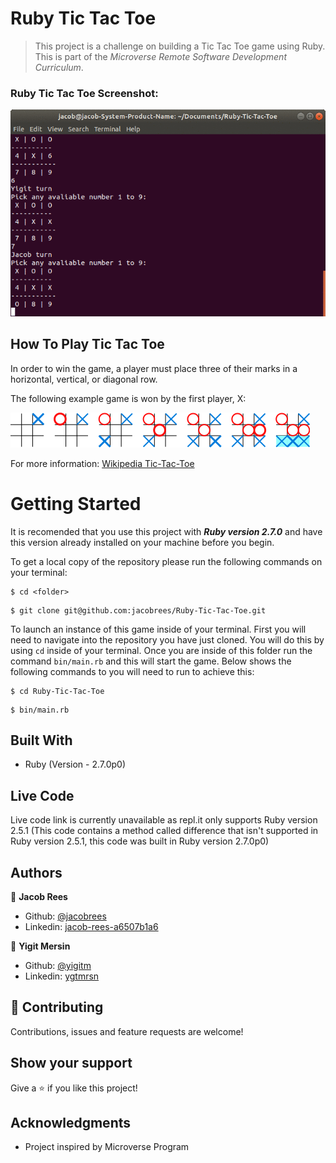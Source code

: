 # Ruby Tic Tac Toe

> This project is a challenge on building a Tic Tac Toe game using Ruby. This is part of the _Microverse Remote Software Development Curriculum_.

### Ruby Tic Tac Toe Screenshot:

![](screenshot/screenshot.gif)

## How To Play Tic Tac Toe

In order to win the game, a player must place three of their marks in a horizontal, vertical, or diagonal row.

The following example game is won by the first player, X:

![](screenshot/screenshot_2.png)

For more information: [Wikipedia Tic-Tac-Toe](https://en.wikipedia.org/wiki/Tic-tac-toe)

# Getting Started
It is recomended that you use this project with ***Ruby version 2.7.0*** and have this version already installed on your machine before you begin.

To get a local copy of the repository please run the following commands on your terminal:

```
$ cd <folder>
```

```
$ git clone git@github.com:jacobrees/Ruby-Tic-Tac-Toe.git
```

To launch an instance of this game inside of your terminal. First you will need to navigate into the repository you have just cloned. You will do this by using `cd` inside of your terminal. Once you are inside of this folder run the command `bin/main.rb` and this will start the game. Below shows the following commands to you will need to run to achieve this:

```
$ cd Ruby-Tic-Tac-Toe
```

```
$ bin/main.rb
```

## Built With

- Ruby (Version - 2.7.0p0)

## Live Code

Live code link is currently unavailable as repl.it only supports Ruby version 2.5.1 (This code contains a method called difference that isn't supported in Ruby version 2.5.1, this code was built in Ruby version 2.7.0p0)

## Authors

👤 **Jacob Rees**

- Github: [@jacobrees](https://github.com/jacobrees)
- Linkedin: [jacob-rees-a6507b1a6](https://www.linkedin.com/in/jacob-rees-a6507b1a6/)

👤 **Yigit Mersin**

- Github: [@yigitm](https://github.com/yigitm)
- Linkedin: [ygtmrsn](https://www.linkedin.com/in/yigitmersin)

## 🤝 Contributing

Contributions, issues and feature requests are welcome!

## Show your support

Give a ⭐️ if you like this project!

## Acknowledgments

- Project inspired by Microverse Program
